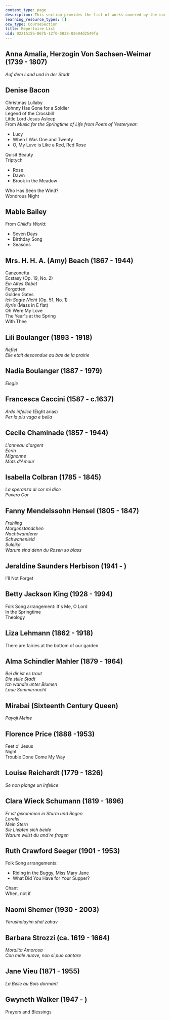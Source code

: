 ```yaml
---
content_type: page
description: This section provides the list of works covered by the course.
learning_resource_types: []
ocw_type: CourseSection
title: Repertoire List
uid: 0221515b-867b-12f0-5038-02e04d2549fa
---
```


Anna Amalia, Herzogin Von Sachsen-Weimar (1739 - 1807)
------------------------------------------------------

_Auf dem Land und in der Stadt_

Denise Bacon
------------

Christmas Lullaby  
Johnny Has Gone for a Soldier  
Legend of the Crossbill  
Little Lord Jesus Asleep  
From _Music for the Springtime of Life from Poets of Yesteryear_:

*   Lucy
*   When I Was One and Twenty
*   O, My Luve is Like a Red, Red Rose

Quisit Beauty  
Triptych

*   Rose
*   Dawn
*   Brook in the Meadow

Who Has Seen the Wind?  
Wondrous Night

Mable Bailey
------------

From _Child's World:_

*   Seven Days
*   Birthday Song
*   Seasons

Mrs. H. H. A. (Amy) Beach (1867 - 1944)
---------------------------------------

Canzonetta  
Ecstasy (Op. 19, No. 2)  
_Ein Altes Gebet_  
Forgotten  
Golden Gates  
_Ich Sagte Nicht_ (Op. 51, No. 1)  
_Kyrie_ (Mass in E flat)  
Oh Were My Love  
The Year's at the Spring  
With Thee

Lili Boulanger (1893 - 1918)
----------------------------

_Reflet_  
_Elle etait descendue au bas de la prairie_

Nadia Boulanger (1887 - 1979)
-----------------------------

_Elegie_

Francesca Caccini (1587 - c.1637)
---------------------------------

_Ardo infelice_ (Eight arias)  
_Per la piu vaga e bella_

Cecile Chaminade (1857 - 1944)
------------------------------

_L'anneau d'argent_  
_Ecrin_  
_Mignonne_  
_Mots d'Amour_

Isabella Colbran (1785 - 1845)
------------------------------

_La speranza al cor mi dice_  
_Povero Cor_

Fanny Mendelssohn Hensel (1805 - 1847)
--------------------------------------

_Fruhling_  
_Morgenstandchen_  
_Nachtwanderer_  
_Schwanenleid_  
_Suleika_  
_Warum sind denn du Rosen so blass_

Jeraldine Saunders Herbison (1941 - )
-------------------------------------

I'll Not Forget

Betty Jackson King (1928 - 1994)
--------------------------------

Folk Song arrangement: It's Me, O Lord  
In the Springtime  
Theology

Liza Lehmann (1862 - 1918)
--------------------------

There are fairies at the bottom of our garden

Alma Schindler Mahler (1879 - 1964)
-----------------------------------

_Bei dir ist es traut_  
_Die stille Stadt_  
_Ich wandle unter Blumen_  
_Laue Sommernacht_

Mirabai (Sixteenth Century Queen)
---------------------------------

_Payoji Meine_

Florence Price (1888 -1953)
---------------------------

Feet o' Jesus  
Night  
Trouble Done Come My Way

Louise Reichardt (1779 - 1826)
------------------------------

_Se non piange un infelice_

Clara Wieck Schumann (1819 - 1896)
----------------------------------

_Er ist gekommen in Sturm und Regen_  
_Lorelei_  
_Mein Stern_  
_Sie Liebten sich beide_  
_Warum willst du and're fragen_

Ruth Crawford Seeger (1901 - 1953)
----------------------------------

Folk Song arrangements:

*   Riding in the Buggy, Miss Mary Jane
*   What Did You Have for Your Supper?

Chant  
When, not if

Naomi Shemer (1930 - 2003)
--------------------------

_Yerushalayim shel zahav_

Barbara Strozzi (ca. 1619 - 1664)
---------------------------------

_Moralita Amorosa_  
_Con male nuove, non si puo cantare_

Jane Vieu (1871 - 1955)
-----------------------

_La Belle au Bois dormant_

Gwyneth Walker (1947 - )
------------------------

Prayers and Blessings